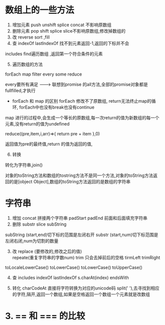 # 数组上的一些方法

1. 增加元素 push unshift  splice concat 不影响原数组
2. 删除元素 pop shift splice slice不影响原数组,修改掉数组的
3. 改 reverse sort ,fill
4. 查 indexOf lastIndexOf 找不到元素返回-1,返回的下标并不会

includes
find遍历数组 ,返回第一个符合条件的元素

5. 遍历数组的方法

forEach map filter every some reduce

every要所有满足  ---> 联想到promise 的all方法,全部的promise对象都是fullfilled,才执行

- forEach 和 map 的区别
forEach  修改不了原数组,
return无法终止map的循环,
forEach中也没有break也没有continue


map  进行的过程中,会生成一个等长的原数组,每一次return的值为新数组的每一个元素,没有return的值为undefined


reduce((pre,item,i,arr)=>{
    return pre + item
},0)

返回值为pre的最终值,return 的值为返回的值,


6. 转换

转化为字符串,join()


对象的toString方法和数组的tostring方法不是同一个方法,对象的toString方法返回的是[object Object],数组的toString方法返回的是数组的字符串


# 字符串

1. 增加 concat  拼接两个字符串 padStart padEnd  前面和后面填充字符串 
2. 删除 substr  slice  subString

subString (start,end)切下标的范围是左闭右开
substr (start,num)切下标范围是左闭右闭,num为切割的数量

3. 改 replace (要修改的,修改之后的值)  
repeate(重复字符串的字数num) 
trim 只会去掉前后的空格  tirmLeft  trimRight  

toLocaleLowerCase()  toLowerCase() 
toLowerCase() toUpperCase()


4. 查 includes indexOf lastIndexOf s.charAt(index)  endsWith

5. 转化 charCodeAt 直接将字符转换为对应的unicode码
split(' '),去寻找到相应的字符,隔开,返回一个数组,如果是空格返回一个数组一个元素就是改数组




# 3. == 和 === 的比较


